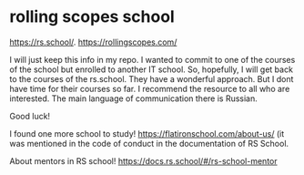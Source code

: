 # rolling scopes school

https://rs.school/. https://rollingscopes.com/

I will just keep this info in my repo. I wanted to commit to one of the courses of the school but enrolled to another IT school.
So, hopefully, I will get back to the courses of the rs.school. 
They have a wonderful approach.
But I dont have time for their courses so far. 
I recommend the resource to all who are interested. The main language of communication there is Russian.

Good luck! 

I found one more school to study! https://flatironschool.com/about-us/ (it was mentioned in the code of conduct in the documentation of RS School.

About mentors in RS school!
https://docs.rs.school/#/rs-school-mentor
